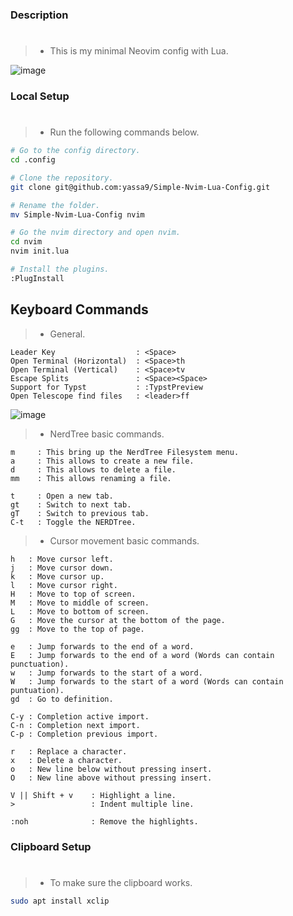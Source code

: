 ### Description
#
> - This is my minimal Neovim config with Lua.


![image](https://github.com/yassa9/Simple-Nvim-Lua-Config/assets/69548206/7db55e8d-acaf-4b9f-abc2-34f12a230c48)

### Local Setup
#
> - Run the following commands below.

```bash
# Go to the config directory.
cd .config

# Clone the repository.
git clone git@github.com:yassa9/Simple-Nvim-Lua-Config.git

# Rename the folder.
mv Simple-Nvim-Lua-Config nvim

# Go the nvim directory and open nvim.
cd nvim
nvim init.lua

# Install the plugins.
:PlugInstall
```

## Keyboard Commands
> - General.

```plaintext
Leader Key                  : <Space>
Open Terminal (Horizontal)  : <Space>th
Open Terminal (Vertical)    : <Space>tv
Escape Splits               : <Space><Space>
Support for Typst           : :TypstPreview
Open Telescope find files   : <leader>ff
```

![image](https://github.com/yassa9/Simple-Nvim-Lua-Config/assets/69548206/ff7bf0db-ab78-437a-96ed-1fd21b70c58b)


> - NerdTree basic commands.

```plaintext
m     : This bring up the NerdTree Filesystem menu.
a     : This allows to create a new file.
d     : This allows to delete a file.
mm    : This allows renaming a file.

t     : Open a new tab.
gt    : Switch to next tab.
gT    : Switch to previous tab.
C-t   : Toggle the NERDTree.
```

> - Cursor movement basic commands.

```plaintext
h   : Move cursor left.
j   : Move cursor down.
k   : Move cursor up.
l   : Move cursor right.
H   : Move to top of screen.
M   : Move to middle of screen.
L   : Move to bottom of screen.
G   : Move the cursor at the bottom of the page.
gg  : Move to the top of page.

e   : Jump forwards to the end of a word.
E   : Jump forwards to the end of a word (Words can contain punctuation).
w   : Jump forwards to the start of a word.
W   : Jump forwards to the start of a word (Words can contain puntuation).
gd  : Go to definition.

C-y : Completion active import.
C-n : Completion next import.
C-p : Completion previous import.

r   : Replace a character.
x   : Delete a character.
o   : New line below without pressing insert.
O   : New line above without pressing insert.

V || Shift + v    : Highlight a line.
>                 : Indent multiple line.

:noh              : Remove the highlights.

```

### Clipboard Setup
#

> - To make sure the clipboard works.

```sh
sudo apt install xclip
```
